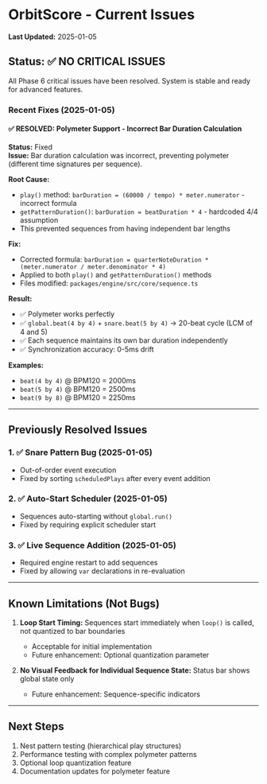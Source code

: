 # OrbitScore - Current Issues

**Last Updated:** 2025-01-05

## Status: ✅ NO CRITICAL ISSUES

All Phase 6 critical issues have been resolved. System is stable and ready for advanced features.

### Recent Fixes (2025-01-05)

#### ✅ RESOLVED: Polymeter Support - Incorrect Bar Duration Calculation
**Status:** Fixed  
**Issue:** Bar duration calculation was incorrect, preventing polymeter (different time signatures per sequence).

**Root Cause:**
- `play()` method: `barDuration = (60000 / tempo) * meter.numerator` - incorrect formula
- `getPatternDuration()`: `barDuration = beatDuration * 4` - hardcoded 4/4 assumption
- This prevented sequences from having independent bar lengths

**Fix:**
- Corrected formula: `barDuration = quarterNoteDuration * (meter.numerator / meter.denominator * 4)`
- Applied to both `play()` and `getPatternDuration()` methods
- Files modified: `packages/engine/src/core/sequence.ts`

**Result:**
- ✅ Polymeter works perfectly
- ✅ `global.beat(4 by 4)` + `snare.beat(5 by 4)` → 20-beat cycle (LCM of 4 and 5)
- ✅ Each sequence maintains its own bar duration independently
- ✅ Synchronization accuracy: 0-5ms drift

**Examples:**
- `beat(4 by 4)` @ BPM120 = 2000ms
- `beat(5 by 4)` @ BPM120 = 2500ms  
- `beat(9 by 8)` @ BPM120 = 2250ms

---

## Previously Resolved Issues

### 1. ✅ Snare Pattern Bug (2025-01-05)
- Out-of-order event execution
- Fixed by sorting `scheduledPlays` after every event addition

### 2. ✅ Auto-Start Scheduler (2025-01-05)
- Sequences auto-starting without `global.run()`
- Fixed by requiring explicit scheduler start

### 3. ✅ Live Sequence Addition (2025-01-05)
- Required engine restart to add sequences
- Fixed by allowing `var` declarations in re-evaluation

---

## Known Limitations (Not Bugs)

1. **Loop Start Timing:** Sequences start immediately when `loop()` is called, not quantized to bar boundaries
   - Acceptable for initial implementation
   - Future enhancement: Optional quantization parameter

2. **No Visual Feedback for Individual Sequence State:** Status bar shows global state only
   - Future enhancement: Sequence-specific indicators

---

## Next Steps

1. Nest pattern testing (hierarchical play structures)
2. Performance testing with complex polymeter patterns
3. Optional loop quantization feature
4. Documentation updates for polymeter feature
